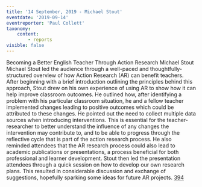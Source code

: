 ```yaml
---
title: '14 September, 2019 - Michael Stout'
eventdate: '2019-09-14'
eventreporter: 'Paul Collett'
taxonomy:
    content:
        - reports
visible: false
---
```


Becoming a Better English Teacher Through Action Research
Michael Stout
Michael Stout led the audience through a well-paced and thoughtfully-structured overview of how Action Research (AR) can benefit teachers.
After beginning with a brief introduction outlining the principles behind this approach, Stout drew on his own experience of using AR to show how it can help improve classroom outcomes.
He outlined how, after identifying a problem with his particular classroom situation, he and a fellow teacher implemented changes leading to positive outcomes which could be attributed to these changes. He pointed out the need to collect multiple data sources when introducing interventions. This is essential for the teacher-researcher to better understand the influence of any changes the intervention may contribute to, and to be able to progress through the reflective cycle that is part of the action research process.
He also reminded attendees that the AR research process could also lead to academic publications or presentations, a process beneficial for both professional and learner development.
Stout then led the presentation attendees through a quick session on how to develop our own research plans. This resulted in considerable discussion and exchange of suggestions, hopefully sparking some ideas for future AR projects.
<a href="/chapters/kq/schedule/2019/september/14">394</a>
